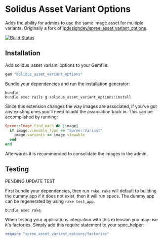 Solidus Asset Variant Options
=============================

Adds the ability for admins to use the same image asset for multiple variants.
Originally a fork of [jpdesigndev/spree_asset_variant_options](https://github.com/jpdesigndev/spree_asset_variant_options).

[![Build Status](https://travis-ci.org/solidusio/solidus_asset_variant_options.svg?branch=master)](https://travis-ci.org/solidusio/solidus_asset_variant_options)

Installation
------------

Add solidus_asset_variant_options to your Gemfile:

```ruby
gem "solidus_asset_variant_options"
```

Bundle your dependencies and run the installation generator:

```shell
bundle
bundle exec rails g solidus_asset_variant_options:install
```

Since this extension changes the way images are associated, if you've got any
existing ones you'll need to add the association back in. This can be
accomplished by running:

```ruby
Spree::Image.find_each do |image|
  if image.viewable_type == "Spree::Variant"
    image.variants << image.viewable
  end
end
```

Afterwards it is recommended to consolidate the images in the admin.

Testing
-------

PENDING UPDATE TEST

First bundle your dependencies, then run `rake`. `rake` will default to
building the dummy app if it does not exist, then it will run specs. The dummy
app can be regenerated by using `rake test_app`.

```shell
bundle exec rake
```

When testing your applications integration with this extension you may use it's factories.
Simply add this require statement to your spec_helper:

```ruby
require "spree_asset_variant_options/factories"
```
